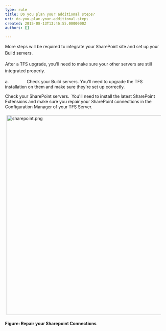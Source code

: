 ```yaml
---
type: rule
title: Do you plan your additional steps?
uri: do-you-plan-your-additional-steps
created: 2015-08-13T13:46:55.0000000Z
authors: []

---
```




<span class='intro'> <p><span style="line-height&#58;20.7999992370605px;">More steps will be required to integrate your SharePoint site and set up you</span><span style="line-height&#58;20.7999992370605px;">​</span><span style="line-height&#58;20.7999992370605px;">r Build servers.</span></p> </span>

<span style="line-height&#58;1.6;">After a TFS upgrade, you'll need to make sure your other servers are still integrated properly.</span><p>a.&#160;&#160;&#160;&#160;&#160;&#160;&#160;&#160;&#160;&#160;&#160;&#160;&#160;&#160; Check your Build servers. You'll need to upgrade the TFS installation on them and make sure they're set up correctly.</p><p>Check your SharePoint servers.&#160; You'll need to install the latest SharePoint Extensions and make sure you repair your SharePoint connections in the Configuration Manager of your TFS Server.</p><p><img src="./sharepoint.png" alt="sharepoint.png" style="margin&#58;5px;width&#58;650px;" /><br></p><p><strong>Figure&#58; Repair your Sharepoint Connections</strong><br></p>


